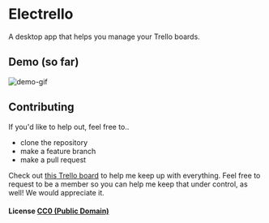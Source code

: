 # Electrello

A desktop app that helps you manage your Trello boards.

## Demo (so far)
![demo-gif](https://github.com/Banjerr/electrello/blob/master/images/demo-gif.gif)

## Contributing

If you'd like to help out, feel free to..
  - clone the repository
  - make a feature branch
  - make a pull request

Check out [this Trello board](https://trello.com/b/XW8WNDjn) to help me keep up with everything. Feel free to request to be a member so you can help me keep that under control, as well! We would appreciate it.

#### License [CC0 (Public Domain)](LICENSE.md)
